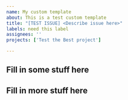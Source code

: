 ```yaml
---
name: My custom template
about: This is a test custom template
title: "[TEST ISSUE] <Describe issue here>"
labels: need this label
assignees: ''
projects: ['Test the Best project']

---
```


## Fill in some stuff here

## Fill in more stuff here
